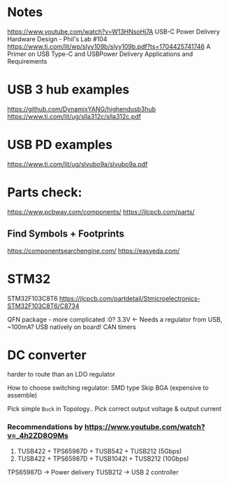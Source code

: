 # Notes
https://www.youtube.com/watch?v=W13HNsoHj7A USB-C Power Delivery Hardware Design - Phil's Lab #104
https://www.ti.com/lit/wp/slyy109b/slyy109b.pdf?ts=1704425741746 A Primer on USB Type-C and USBPower Delivery Applications and Requirements

# USB 3 hub examples
https://github.com/DynamixYANG/highendusb3hub
https://www.ti.com/lit/ug/slla312c/slla312c.pdf

# USB PD examples
https://www.ti.com/lit/ug/slvubo9a/slvubo9a.pdf

# Parts check: 
https://www.pcbway.com/components/
https://jlcpcb.com/parts/

## Find Symbols + Footprints
https://componentsearchengine.com/
https://easyeda.com/

# STM32
STM32F103C8T6 https://jlcpcb.com/partdetail/Stmicroelectronics-STM32F103C8T6/C8734

QFN package - more complicated :0?
3.3V <- Needs a regulator from USB, ~100mA?
USB natively on board!
CAN timers 

# DC converter
harder to route than an LDO regulator

How to choose switching regulator:
SMD type 
Skip BGA (expensive to assemble)

Pick simple `Buck` in Topology..
Pick correct output voltage & output current



### Recommendations by https://www.youtube.com/watch?v=_4h2ZD8O9Ms
1. TUSB422 + TPS65987D + TUSB542 + TUSB212 (5Gbps)
2. TUSB422 + TPS65987D + TUSB1042I + TUSB212 (10Gbps)

TPS65987D -> Power delivery
TUSB212 -> USB 2 controller

